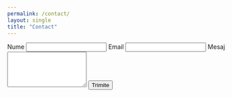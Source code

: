 ```yaml
---
permalink: /contact/
layout: single
title: "Contact"
---
```


<form action="https://formspree.io/f/YOUR_FORM_ID" method="POST">
  <label>Nume <input type="text" name="name" required></label>
  <label>Email <input type="email" name="email" required></label>
  <label>Mesaj <textarea name="message" rows="5" required></textarea></label>
  <button type="submit">Trimite</button>
</form>

